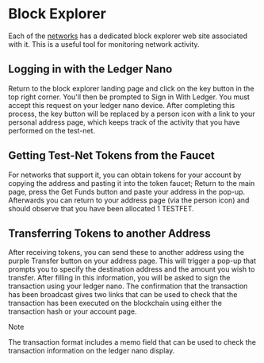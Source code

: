# Block Explorer

Each of the [networks](./networks/) has a dedicated block explorer web site associated with it. This is a useful tool for monitoring network activity.

## Logging in with the Ledger Nano

Return to the block explorer landing page and click on the key button in the top right corner. You'll then be prompted to Sign in With Ledger. You must accept this request on your ledger nano device. After completing this process, the key button will be replaced by a person icon with a link to your personal address page, which keeps track of the activity that you have performed on the test-net.


## Getting Test-Net Tokens from the Faucet

For networks that support it, you can obtain tokens for your account by copying the address and pasting it into the token faucet; Return to the main page, press the Get Funds button and paste your address in the pop-up. Afterwards you can return to your address page (via the person icon) and should observe that you have been allocated 1 TESTFET.

## Transferring Tokens to another Address

After receiving tokens, you can send these to another address using the purple Transfer button on your address page. This will trigger a pop-up that prompts you to specify the destination address and the amount you wish to transfer. After filling in this information, you will be asked to sign the transaction using your ledger nano. The confirmation that the transaction has been broadcast gives two links that can be used to check that the transaction has been executed on the blockchain using either the transaction hash or your account page.

<div class="admonition note">
  <p class="admonition-title">Note</p>
  <p>The transaction format includes a memo field that can be used to check the transaction information on the ledger nano display.</p>
</div>

